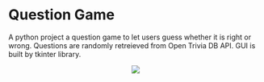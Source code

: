 # Question Game
A python project a question game to let users guess whether it is right or wrong.
Questions are randomly retreieved from Open Trivia DB API. GUI is built by tkinter library.

<p align = "center">
   <img src = "https://i.imgur.com/HK4nXW5.png"
   </p>
